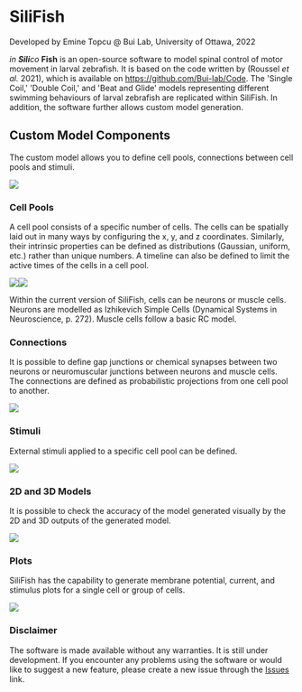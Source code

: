 # SiliFish

Developed by Emine Topcu @ Bui Lab, University of Ottawa, 2022

*in **Sili**co* **Fish** is an open-source software to model spinal control of motor movement in larval zebrafish. It is based on the code written by (Roussel *et al.* 2021), which is available on https://github.com/Bui-lab/Code. The 'Single Coil,' 'Double Coil,' and 'Beat and Glide' models representing different swimming behaviours of larval zebrafish are replicated within SiliFish. In addition, the software further allows custom model generation.



## Custom Model Components
The custom model allows you to define cell pools, connections between cell pools and stimuli.

![](Snapshots\CustomComponents.png)



### Cell Pools

A cell pool consists of a specific number of cells. The cells can be spatially laid out in many ways by configuring the x, y, and z coordinates. Similarly, their intrinsic properties can be defined as distributions (Gaussian, uniform, etc.) rather than unique numbers. A timeline can also be defined to limit the active times of the cells in a cell pool.

![](Snapshots\CellPool.png)![](Snapshots\CellpoolDynamic.png)

Within the current version of SiliFish, cells can be neurons or muscle cells. Neurons are modelled as Izhikevich Simple Cells (Dynamical Systems in Neuroscience, p. 272). Muscle cells follow a basic RC model.



### Connections

It is possible to define gap junctions or chemical synapses between two neurons or neuromuscular junctions between neurons and muscle cells. The connections are defined as probabilistic projections from one cell pool to another.

![](Snapshots\Connection.png)



### Stimuli

External stimuli applied to a specific cell pool can be defined.

![](Snapshots\Stimulus.png)



### 2D and 3D Models

It is possible to check the accuracy of the model generated visually by the 2D and 3D outputs of the generated model.

![](Snapshots\3DModel.png)



### Plots

SiliFish has the capability to generate membrane potential, current, and stimulus plots for a single cell or group of cells.

![](Snapshots\Plots.png)




### Disclaimer
The software is made available without any warranties. It is still under development. If you encounter any problems using the software or would like to suggest a new feature, please create a new issue through the [Issues](https://github.com/Bui-lab/SiliFish/issues) link.

